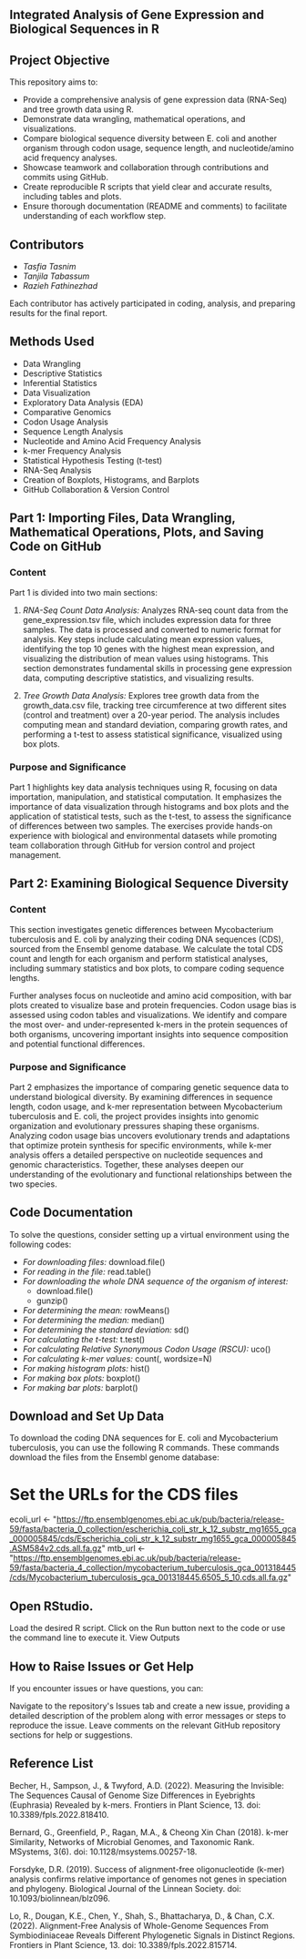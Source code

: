 ## Integrated Analysis of Gene Expression and Biological Sequences in R


## Project Objective

This repository aims to:

- Provide a comprehensive analysis of gene expression data (RNA-Seq) and tree growth data using R.
- Demonstrate data wrangling, mathematical operations, and visualizations.
- Compare biological sequence diversity between E. coli and another organism through codon usage, sequence length, and nucleotide/amino acid frequency analyses.
- Showcase teamwork and collaboration through contributions and commits using GitHub.
- Create reproducible R scripts that yield clear and accurate results, including tables and plots.
- Ensure thorough documentation (README and comments) to facilitate understanding of each workflow step.

## Contributors

- *Tasfia Tasnim*
- *Tanjila Tabassum*
- *Razieh Fathinezhad*

Each contributor has actively participated in coding, analysis, and preparing results for the final report.

## Methods Used

- Data Wrangling
- Descriptive Statistics
- Inferential Statistics
- Data Visualization
- Exploratory Data Analysis (EDA)
- Comparative Genomics
- Codon Usage Analysis
- Sequence Length Analysis
- Nucleotide and Amino Acid Frequency Analysis
- k-mer Frequency Analysis
- Statistical Hypothesis Testing (t-test)
- RNA-Seq Analysis
- Creation of Boxplots, Histograms, and Barplots
- GitHub Collaboration & Version Control
## Part 1: Importing Files, Data Wrangling, Mathematical Operations, Plots, and Saving Code on GitHub

### Content

Part 1 is divided into two main sections:

1. *RNA-Seq Count Data Analysis:* Analyzes RNA-seq count data from the gene_expression.tsv file, which includes expression data for three samples. The data is processed and converted to numeric format for analysis. Key steps include calculating mean expression values, identifying the top 10 genes with the highest mean expression, and visualizing the distribution of mean values using histograms. This section demonstrates fundamental skills in processing gene expression data, computing descriptive statistics, and visualizing results.

2. *Tree Growth Data Analysis:* Explores tree growth data from the growth_data.csv file, tracking tree circumference at two different sites (control and treatment) over a 20-year period. The analysis includes computing mean and standard deviation, comparing growth rates, and performing a t-test to assess statistical significance, visualized using box plots.

### Purpose and Significance

Part 1 highlights key data analysis techniques using R, focusing on data importation, manipulation, and statistical computation. It emphasizes the importance of data visualization through histograms and box plots and the application of statistical tests, such as the t-test, to assess the significance of differences between two samples. The exercises provide hands-on experience with biological and environmental datasets while promoting team collaboration through GitHub for version control and project management.

## Part 2: Examining Biological Sequence Diversity

### Content

This section investigates genetic differences between Mycobacterium tuberculosis and E. coli by analyzing their coding DNA sequences (CDS), sourced from the Ensembl genome database. We calculate the total CDS count and length for each organism and perform statistical analyses, including summary statistics and box plots, to compare coding sequence lengths. 

Further analyses focus on nucleotide and amino acid composition, with bar plots created to visualize base and protein frequencies. Codon usage bias is assessed using codon tables and visualizations. We identify and compare the most over- and under-represented k-mers in the protein sequences of both organisms, uncovering important insights into sequence composition and potential functional differences.

### Purpose and Significance

Part 2 emphasizes the importance of comparing genetic sequence data to understand biological diversity. By examining differences in sequence length, codon usage, and k-mer representation between Mycobacterium tuberculosis and E. coli, the project provides insights into genomic organization and evolutionary pressures shaping these organisms. Analyzing codon usage bias uncovers evolutionary trends and adaptations that optimize protein synthesis for specific environments, while k-mer analysis offers a detailed perspective on nucleotide sequences and genomic characteristics. Together, these analyses deepen our understanding of the evolutionary and functional relationships between the two species.

## Code Documentation

To solve the questions, consider setting up a virtual environment using the following codes:

- *For downloading files:* download.file()
- *For reading in the file:* read.table()
- *For downloading the whole DNA sequence of the organism of interest:* 
  - download.file()
  - gunzip()
- *For determining the mean:* rowMeans()
- *For determining the median:* median()
- *For determining the standard deviation:* sd()
- *For calculating the t-test:* t.test()
- *For calculating Relative Synonymous Codon Usage (RSCU):* uco()
- *For calculating k-mer values:* count(, wordsize=N)
- *For making histogram plots:* hist()
- *For making box plots:* boxplot()
- *For making bar plots:* barplot()

## Download and Set Up Data

To download the coding DNA sequences for E. coli and Mycobacterium tuberculosis, you can use the following R commands. These commands download the files from the Ensembl genome database:


# Set the URLs for the CDS files
ecoli_url <- "https://ftp.ensemblgenomes.ebi.ac.uk/pub/bacteria/release-59/fasta/bacteria_0_collection/escherichia_coli_str_k_12_substr_mg1655_gca_000005845/cds/Escherichia_coli_str_k_12_substr_mg1655_gca_000005845.ASM584v2.cds.all.fa.gz"
mtb_url <- "https://ftp.ensemblgenomes.ebi.ac.uk/pub/bacteria/release-59/fasta/bacteria_4_collection/mycobacterium_tuberculosis_gca_001318445/cds/Mycobacterium_tuberculosis_gca_001318445.6505_5_10.cds.all.fa.gz"



## Open RStudio.
Load the desired R script.
Click on the Run button next to the code or use the command line to execute it.
View Outputs

## How to Raise Issues or Get Help

If you encounter issues or have questions, you can:

Navigate to the repository's Issues tab and create a new issue, providing a detailed description of the problem along with error messages or steps to reproduce the issue.
Leave comments on the relevant GitHub repository sections for help or suggestions.

## Reference List
Becher, H., Sampson, J., & Twyford, A.D. (2022). Measuring the Invisible: The Sequences Causal of Genome Size Differences in Eyebrights (Euphrasia) Revealed by k-mers. Frontiers in Plant Science, 13. doi: 10.3389/fpls.2022.818410.

Bernard, G., Greenfield, P., Ragan, M.A., & Cheong Xin Chan (2018). k-mer Similarity, Networks of Microbial Genomes, and Taxonomic Rank. MSystems, 3(6). doi: 10.1128/msystems.00257-18.

Forsdyke, D.R. (2019). Success of alignment-free oligonucleotide (k-mer) analysis confirms relative importance of genomes not genes in speciation and phylogeny. Biological Journal of the Linnean Society. doi: 10.1093/biolinnean/blz096.

Lo, R., Dougan, K.E., Chen, Y., Shah, S., Bhattacharya, D., & Chan, C.X. (2022). Alignment-Free Analysis of Whole-Genome Sequences From Symbiodiniaceae Reveals Different Phylogenetic Signals in Distinct Regions. Frontiers in Plant Science, 13. doi: 10.3389/fpls.2022.815714.




